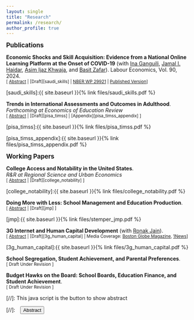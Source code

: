 ```yaml
---
layout: single
title: "Research"
permalink: /research/
author_profile: true
---
```


<span style="font-size: 1.2em; font-weight: bold;">Publications</span>

**Economic Shocks and Skill Acquisition: Evidence from a National Online Learning Platform at the Onset of COVID-19** (with [Ina Ganguili](https://blogs.umass.edu/iganguli/), [Jamal I. Haidar](https://scholar.harvard.edu/haidar/home), [Asim Ijaz Khwaja](https://khwaja.scholar.harvard.edu/), and [Basit Zafar](https://sites.google.com/site/basitakzafar/)). Labour Economics, Vol. 90, 2024.  <br/>
<small>[ <a href="#/" onclick="visib('saudi_skills')">Abstract</a> | [Draft][saudi_skills] | [NBER WP 29921][saudi_skills_nber] | [Published Version](https://www.sciencedirect.com/science/article/pii/S0927537124000708)]</small>

<div id="saudi_skills" style="display: none; text-align: justify; line-height: 1.2" ><small>
We study how large shocks impact individuals’ skilling decisions using data from a large, government-sponsored, online learning platform in Saudi Arabia. The onset of the COVID-19 pandemic brought about a massive increase in online skilling, and demand shifted towards courses that offered skills, such as telework, likely to be immediately valuable during the pandemic. Consistent with a model where individuals trade off reskilling costs with their expectations of future labor market conditions and their duration of work, we find that shifts into telework courses were largest for older workers. In contrast, younger workers increased enrollments in courses related to new skills, such as general, occupation-specific, and computer-related skills. Using national administrative employment data, we provide descriptive evidence that these investments in skills in early 2020 helped users maintain employment over the course of the pandemic.
</small><br><br/></div>

[saudi_skills]:{{ site.baseurl }}{% link files/saudi_skills.pdf %}

[saudi_skills_nber]: https://www.nber.org/papers/w29921

**Trends in International Assessments and Outcomes in Adulthood**. <br/> *Forthcoming at Economics of Education Review* <br/> <small>[ <a href="#/" onclick="visib('pisa_timss')">Abstract</a> | [Draft][pisa_timss] | [Appendix][pisa_timss_appendix] ]</small>

<div id="pisa_timss" style="display: none; text-align: justify; line-height: 1.2" ><small>
International assessments such as PISA and TIMSS are widely used to compare the academic proficiency of adolescents across countries and over time. Are scores on these assessments associated with outcomes in adulthood? Combining data from mathematics scores in PISA, TIMSS, and PIAAC, and adulthood outcomes from 18 representative global surveys, I compare the relative associations of PISA and TIMSS scores with later outcomes among cohorts that took both tests during adolescence. Results suggest that cohorts with higher test scores perform better on assessments of adulthood skills, obtain higher levels of education, and have higher incomes as adults. I find suggestive evidence that PISA scores exhibit a relatively stronger relationship with education and income in adulthood compared to TIMSS scores.
</small><br><br/></div>

[pisa_timss]:{{ site.baseurl }}{% link files/pisa_timss.pdf %}

[pisa_timss_appendix]:{{ site.baseurl }}{% link files/pisa_timss_appendix.pdf %}

<span style="font-size: 1.2em; font-weight: bold;">Working Papers</span>

**College Access and Notability in the United States**. <br/> *R&R at Regional Science and Urban Economics* <br/> <small>[ <a href="#/" onclick="visib('college_notability')">Abstract</a> | [Draft][college_notability] ]</small>

<div id="college_notability" style="display: none; text-align: justify; line-height: 1.2" ><small>
I use comprehensive geolocated data on prominent, famous, and influential Americans across various fields born throughout the 19th and 20th centuries to characterize the distribution and determinants of notability rates across the U.S. I combine this data with information on college site selection experiments—historical instances in which multiple candidate locations were considered as the sites of new colleges—to estimate the effect of college access on notability. Comparing notability rates in counties selected for a college to those in runner-up counties indicates that college placement generates a large, immediate, and persistent increase in notability rates. Analysis of biographical texts suggests that 20 to 40 percent of these effects are driven by college attendance.
</small><br><br/></div>

[college_notability]:{{ site.baseurl }}{% link files/college_notability.pdf %}

**Doing More with Less: School Management and Education Production**. <br/> <small>[ <a href="#/" onclick="visib('jmp')">Abstract</a> | [Draft][jmp] ]</small>

<div id="jmp" style="display: none; text-align: justify; line-height: 1.2" ><small>
The school superintendent is the highest-ranking executive in U.S. school districts, responsible for managing personnel decisions and overseeing regular school operations. To estimate the causal effect of superintendents on district performance, I collect data on the tenures of over 18,000 school superintendents covering over half of American public school children using a model of test score value-added that allows a superintendent’s effect to emerge over the course of their tenure within a district. Superintendent transitions between districts are leveraged to validate these estimates and to identify common practices of effective superintendents. I show that superintendents have large effects on school district performance, accounting for one-fourth of the observed differences in learning rates across districts. Top management matters most in districts where managerial flexibility is ex-ante largest: smaller districts and districts with weaker teachers unions. Effective superintendents do not change levels of district spending or staffing but instead make changes in school operations, increasing teacher turnover and reducing teacher absences. Finally, I find evidence that the link between value-added and salary for superintendents is strongest in districts with higher levels of local interdistrict competition.
</small><br><br/></div>

[jmp]:{{ site.baseurl }}{% link files/stemper_jmp.pdf %}

**3G Internet and Human Capital Development** (with [Ronak Jain](https://www.ronak-jain.com/home)). <br/> <small>[ <a href="#/" onclick="visib('3g_human_capital')">Abstract</a> | [Draft][3g_human_capital] | Media Coverage: [Boston Globe Magazine](https://www.bostonglobe.com/2024/10/01/magazine/should-cellphones-be-allowed-in-schools/), [1News](https://www.1news.co.nz/2024/01/26/study-reveals-impact-of-internet-on-student-test-results/)]</small>

<div id="3g_human_capital" style="display: none; text-align: justify; line-height: 1.2" ><small>
We study the impact of global expansions in mobile internet access between 2000 and 2018 on student outcomes. We link geospatial data on the rollout of 3G mobile technology with over 2 million student test scores from 82 countries. Our findings indicate that the introduction of 3G coverage leads to substantial increases in smartphone ownership and internet usage among adolescents. Moreover, changes in 3G coverage are associated with significant declines in test scores across all subjects, with magnitudes roughly equivalent to the loss of one-quarter of a year of learning. We find suggestive evidence that a reduction in feelings of belonging, ease of making friends, and self-efficacy may explain these impacts.
</small><br><br/></div>

[3g_human_capital]:{{ site.baseurl }}{% link files/3g_human_capital.pdf %}

**School Segregation, Student Achievement, and Parental Preferences**. <br/> <small>[ Draft Under Revision ]</small>

**Budget Hawks on the Board: School Boards, Education Finance, and Student Achievement**. <br/> <small>[ Draft Under Revision ]</small>

[//]: This java script is the button to show abstract
<script>
 function visib(id) {
  var x = document.getElementById(id);
  if (x.style.display === "block") {
    x.style.display = "none";
  } else {
    x.style.display = "block";
  }
}
</script>

[//]:&emsp;<button onclick="visib('polariz')" class="btn btn--inverse btn--small">Abstract</button>
